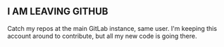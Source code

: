## I AM LEAVING GITHUB
Catch my repos at the main GitLab instance, same user. I'm keeping this account around to contribute, but all my new code is going there.
